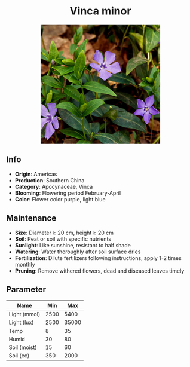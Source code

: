 <h1 align='center'>Vinca minor</h1>
<p align="center">
    <img 
        align='center'
        width='320'
        src="../images/vinca minor.png" 
        alt='Vinca minor' />
</p>

## Info

 - **Origin**: Americas
 - **Production**: Southern China
 - **Category**: Apocynaceae, Vinca
 - **Blooming**: Flowering period February-April
 - **Color**: Flower color purple, light blue

## Maintenance

 - **Size**: Diameter ≥ 20 cm, height ≥ 20 cm
 - **Soil**: Peat or soil with specific nutrients
 - **Sunlight**: Like sunshine, resistant to half shade
 - **Watering**: Water thoroughly after soil surface dries
 - **Fertilization**: Dilute fertilizers following instructions,  apply 1-2 times monthly
 - **Pruning**: Remove withered flowers, dead and diseased leaves timely

## Parameter

| Name         | Min  | Max   |
|--------------|------|-------|
| Light (mmol) | 2500 | 5400  |
| Light (lux)  | 2500 | 35000 |
| Temp         | 8    | 35    |
| Humid        | 30   | 80    |
| Soil (moist) | 15   | 60    |
| Soil (ec)    | 350  | 2000  |